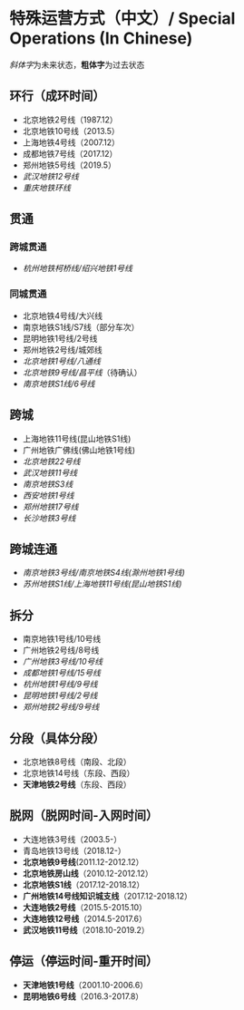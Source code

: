# 特殊运营方式（中文）/ Special Operations (In Chinese)

*斜体字*为未来状态，**粗体字**为过去状态

## 环行（成环时间）
- 北京地铁2号线（1987.12）
- 北京地铁10号线（2013.5）
- 上海地铁4号线（2007.12）
- 成都地铁7号线（2017.12）
- 郑州地铁5号线（2019.5）
- *武汉地铁12号线*
- *重庆地铁环线*

## 贯通
### 跨城贯通
- *杭州地铁柯桥线/绍兴地铁1号线*

### 同城贯通
- 北京地铁4号线/大兴线
- 南京地铁S1线/S7线（部分车次）
- 昆明地铁1号线/2号线
- 郑州地铁2号线/城郊线
- *北京地铁1号线/八通线*
- *北京地铁9号线/昌平线*（待确认）
- *南京地铁S1线/6号线*

## 跨城
- 上海地铁11号线(昆山地铁S1线)
- 广州地铁广佛线(佛山地铁1号线)
- *北京地铁22号线*
- *武汉地铁11号线*
- *南京地铁S3线*
- *西安地铁1号线*
- *郑州地铁17号线*
- *长沙地铁3号线*

## 跨城连通
- *南京地铁3号线/南京地铁S4线(滁州地铁1号线)*
- *苏州地铁S1线/上海地铁11号线(昆山地铁S1线)*

## 拆分
- 南京地铁1号线/10号线
- 广州地铁2号线/8号线
- *广州地铁3号线/10号线*
- *成都地铁1号线/15号线*
- *杭州地铁1号线/9号线*
- *昆明地铁1号线/2号线*
- *郑州地铁2号线/9号线*

## 分段（具体分段）
- 北京地铁8号线（南段、北段）
- 北京地铁14号线（东段、西段）
- **天津地铁2号线**（东段、西段）

## 脱网（脱网时间-入网时间）
- 大连地铁3号线（2003.5-）
- 青岛地铁13号线（2018.12-）
- **北京地铁9号线**(2011.12-2012.12）
- **北京地铁房山线**（2010.12-2012.12）
- **北京地铁S1线**（2017.12-2018.12）
- **广州地铁14号线知识城支线**（2017.12-2018.12）
- **大连地铁2号线**（2015.5-2015.10）
- **大连地铁12号线**（2014.5-2017.6）
- **武汉地铁11号线**（2018.10-2019.2）

## 停运（停运时间-重开时间）
- **天津地铁1号线**（2001.10-2006.6）
- **昆明地铁6号线**（2016.3-2017.8）
